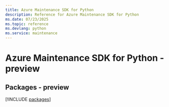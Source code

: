 ```yaml
---
title: Azure Maintenance SDK for Python
description: Reference for Azure Maintenance SDK for Python
ms.date: 07/23/2025
ms.topic: reference
ms.devlang: python
ms.service: maintenance
---
```

# Azure Maintenance SDK for Python - preview
## Packages - preview
[!INCLUDE [packages](maintenance-index.md)]